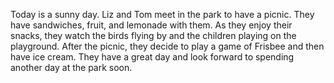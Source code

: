 Today is a sunny day. Liz and Tom meet in the park to have a picnic. They have sandwiches, fruit, and lemonade with them. As they enjoy their snacks, they watch the birds flying by and the children playing on the playground. After the picnic, they decide to play a game of Frisbee and then have ice cream. They have a great day and look forward to spending another day at the park soon.
